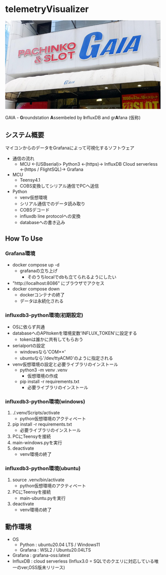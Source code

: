 # telemetryVisualizer



<img src="./docs/p231102p03.jpg" width="500">

GAIA - **G**roundstation **A**ssembeled by **I**nfluxDB and gr**A**fana (仮称)

## システム概要
マイコンからのデータをGrafanaによって可視化するソフトウェア

- 通信の流れ
    - MCU <-(USBserial)> Python3 <-(https)-> InfluxDB Cloud serverless <-(https / FlightSQL)-> Grafana
- MCU
    - Teensy4.1
    - COBS変換してシリアル通信でPCへ送信
- Python
    - venv仮想環境
    - シリアル通信でのデータ読み取り
    - COBSデコード
    - influxdb line protocolへの変換
    - databaseへの書き込み

## How To Use

### Grafana環境
- docker compose up -d
    - grafanaの立ち上げ
        - そのうちlocalでdbも立てられるようにしたい
- "http://localhost:8086" にブラウザでアクセス
- docker compose down
    - dockerコンテナの終了
    - データは永続化される
### influxdb3-python環境(初期設定)
- OSに依らず共通
- databaseへのAPItokenを環境変数'INFLUX_TOKEN'に設定する
    - tokenは誰かに共有してもらおう
- serialportの設定
    - windowsなら'COM××'
    - ubuntuなら'/dev/ttyACM0'のように指定される
- venv仮想環境の設定と必要ライブラリのインストール
    - python3 -m venv .venv
        - 仮想環境の作成
    - pip install -r requirements.txt
        - 必要ライブラリのインストール
### influxdb3-python環境(windows)
1. ./.venv/Scripts/activate
    - python仮想環境のアクティベート
2. pip install -r requirements.txt
    - 必要ライブラリのインストール
3. PCにTeensyを接続
4. main-windows.pyを実行
5. deactivate
    - venv環境の終了
### influxdb3-python環境(ubuntu)
1. source .venv/bin/activate
    - python仮想環境のアクティベート
2. PCにTeensyを接続
    - main-ubuntu.pyを実行
3. deactivate
    - venv環境の終了
## 動作環境
- OS
    - Python : ubuntu20.04 LTS / Windows11
    - Grafana : WSL2 / Ubuntu20.04LTS 
- Grafana : grafana-oss:latest
- InfluxDB : cloud serverless (Influx3.0 = SQLでのクエリに対応している唯一のver,OSS版未リリース)
